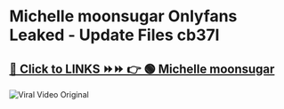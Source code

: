 
 # Michelle moonsugar Onlyfans Leaked - Update Files cb37l

## <h2><a href="https://clipsfans.com/Michelle_moonsugar&ref=git">🔗 Click to LINKS ⏩⏩ 👉 🟢 Michelle moonsugar </a></h2>

<a href="https://clipsfans.com/Michelle_moonsugar&ref=git" rel="nofollow" data-target="animated-image.originalLink"><img src="https://i.ibb.co.com/xMMVF88/686577567.gif" alt="Viral Video Original" style="max-width: 100%; display: inline-block;" data-target="animated-image.originalImage"></a>

